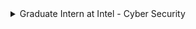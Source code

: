 <details>
<summary> Graduate Intern at Intel - Cyber Security </summary>
<br>
About <br>
 
#### Job Description
 
Intels Information Security needs engineering students passionate about the field of Information Security , Cyber Security and are excited to enhance their skills by supplementing their classroom learning Interns in Intels Information Security team will be exposed to all facets of the organization They may be coding geniuses ready to develop or students with strong people skills who want to translate customer needs into requirements or students with a deep passion for engineering innovating and building solutions There are endless possibilities inside Intel Information Security.
  
Qualifications:<br>
  
You'd fit right in if you have:  
 
- Candidates pursuing Masters in Information Security Computer Science Information Systems Network engineering or any other related field with a BE or BTech graduation program.<br>
- People who can complete a 01 year internship program with Intel are eligible to apply<br>
- The ideal candidate should exhibit the behavioral traits such as Problem solving skills Leadership Skills Ability to multitask Excellent written and verbal communication skills Ability to work in a dynamic and team oriented environment.<br>

Official Website- <br>
https://jobs.intel.com/job/bengaluru/graduate-intern/41147/34063306512<br>
<br>

</details>

